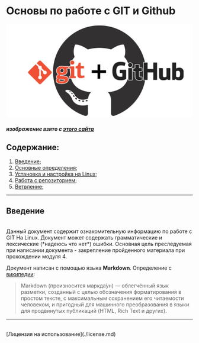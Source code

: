# Основы по работе с GIT и Github

![](./external-content.jpeg)

##### _изображение взято с [этого сайта](https://codeburst.io/git-version-control-system-github-54f4c2755372)_

## Содержание:

1. [Введение](#Введение);
2. [Основные определения](./basics.md);
3. [Установка и настройка на Linux](./Install_Linux.md);
4. [Работа с репозиторием](./Repos.md);
5. [Ветвление](./Branches.md);

****

## <a name="a"></a>Введение
<br>
Данный документ содержит ознакомительную информацию по работе с GIT На Linux. Документ может содержать грамматические и лексические (*надеюсь что нет*) ошибки. Основная цель преследуемая при написании документа - закрепление пройденного материала при прохождении модуля 4.

Документ написан с помощью языка <strong>Markdown</strong>. Определение с [википедии](https://ru.wikipedia.org/wiki/Markdown): 
> Markdown (произносится маркда́ун) — облегчённый язык разметки, созданный с целью обозначения форматирования в простом тексте, с максимальным сохранением его читаемости человеком, и пригодный для машинного преобразования в языки для продвинутых публикаций (HTML, Rich Text и других).

****


<br>
[Лицензия на использование](./license.md)
